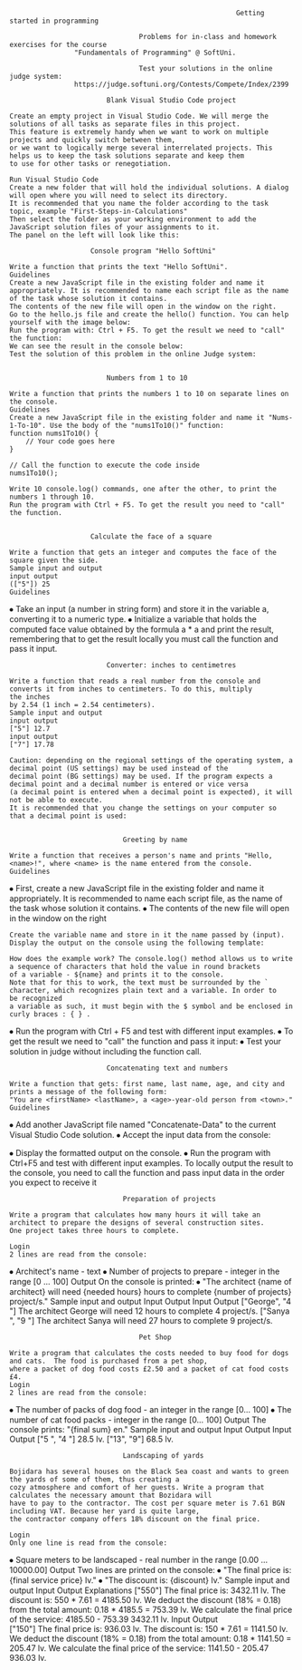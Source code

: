                                                             Getting started in programming
                                                            
                                    Problems for in-class and homework exercises for the course 
				    "Fundamentals of Programming" @ SoftUni.
                                    
                                    Test your solutions in the online judge system: 
				    https://judge.softuni.org/Contests/Compete/Index/2399 
				    
							Blank Visual Studio Code project

	Create an empty project in Visual Studio Code. We will merge the solutions of all tasks as separate files in this project.
	This feature is extremely handy when we want to work on multiple projects and quickly switch between them,
	or we want to logically merge several interrelated projects. This helps us to keep the task solutions separate and keep them 
	to use for other tasks or renegotiation.
	
	Run Visual Studio Code
	Create a new folder that will hold the individual solutions. A dialog will open where you will need to select its directory. 
	It is recommended that you name the folder according to the task topic, example "First-Steps-in-Calculations"
	Then select the folder as your working environment to add the JavaScript solution files of your assignments to it. 
	The panel on the left will look like this:
 
						Console program "Hello SoftUni"
						
	Write a function that prints the text "Hello SoftUni".
	Guidelines
	Create a new JavaScript file in the existing folder and name it appropriately. It is recommended to name each script file as the name 
	of the task whose solution it contains.
	The contents of the new file will open in the window on the right.
	Go to the hello.js file and create the hello() function. You can help yourself with the image below: 
	Run the program with: Ctrl + F5. To get the result we need to "call" the function:
	We can see the result in the console below:
	Test the solution of this problem in the online Judge system:
 
 
							Numbers from 1 to 10
							
	Write a function that prints the numbers 1 to 10 on separate lines on the console.
	Guidelines
	Create a new JavaScript file in the existing folder and name it "Nums-1-To-10". Use the body of the "nums1To10()" function:
	function nums1To10() {
    	// Your code goes here
	}

	// Call the function to execute the code inside
	nums1To10();
	
	Write 10 console.log() commands, one after the other, to print the numbers 1 through 10.
	Run the program with Ctrl + F5. To get the result you need to "call" the function.	


						Calculate the face of a square

	Write a function that gets an integer and computes the face of the square given the side. 
	Sample input and output
	input output
	(["5"]) 25
	Guidelines
⦁ Take an input (a number in string form) and store it in the variable a, converting it to a numeric type. 
⦁ Initialize a variable that holds the computed face value obtained by the formula
 	a * a and print the result, remembering that to get the result locally you must call the function and pass it input.

 
							Converter: inches to centimetres
							
	Write a function that reads a real number from the console and converts it from inches to centimeters. To do this, multiply
	the inches
	by 2.54 (1 inch = 2.54 centimeters).
	Sample input and output
	input output
	["5"] 12.7
	input output
	["7"] 17.78

	Caution: depending on the regional settings of the operating system, a decimal point (US settings) may be used instead of the
	decimal point (BG settings) may be used. If the program expects a decimal point and a decimal number is entered or vice versa
	(a decimal point is entered when a decimal point is expected), it will not be able to execute.
	It is recommended that you change the settings on your computer so that a decimal point is used:
 
 
								Greeting by name
								
	Write a function that receives a person's name and prints "Hello, <name>!", where <name> is the name entered from the console.
	Guidelines
	
⦁ First, create a new JavaScript file in the existing folder and name it appropriately. It is recommended to name each script file,
	as the name of the task whose solution it contains.
⦁ The contents of the new file will open in the window on the right
 
 	Create the variable name and store in it the name passed by (input).
	Display the output on the console using the following template:
 
	How does the example work? The console.log() method allows us to write a sequence of characters that hold the value in round brackets
	of a variable - ${name} and prints it to the console.
	Note that for this to work, the text must be surrounded by the ` character, which recognizes plain text and a variable. In order to
	be recognized
	a variable as such, it must begin with the $ symbol and be enclosed in curly braces : { } .
⦁ Run the program with Ctrl + F5 and test with different input examples. 
⦁ To get the result we need to "call" the function and pass it input:
⦁ Test your solution in judge without including the function call.

							Concatenating text and numbers
							
 	Write a function that gets: first name, last name, age, and city and prints a message of the following form: 
	"You are <firstName> <lastName>, a <age>-year-old person from <town>."
	Guidelines
⦁ Add another JavaScript file named "Concatenate-Data" to the current Visual Studio Code solution.
⦁ Accept the input data from the console:
 
⦁ Display the formatted output on the console.
⦁ Run the program with Ctrl+F5 and test with different input examples. To locally output the result to the console,
	you need to call the function and pass input data in the order you expect to receive it

 
								Preparation of projects
								
	Write a program that calculates how many hours it will take an architect to prepare the designs of several construction sites.
	One project takes three hours to complete.
	
	Login
	2 lines are read from the console:
⦁ Architect's name - text
⦁ Number of projects to prepare - integer in the range [0 ... 100]
	Output
	On the console is printed:
⦁ "The architect {name of architect} will need {needed hours} hours to complete {number of projects} project/s."
	Sample input and output
	Input Output Input Output
	["George",
	"4 "] The architect George will need 12 hours to complete 4 project/s. ["Sanya ",
	"9 "]
	The architect Sanya will need 27 hours to complete 9 project/s.
	
									Pet Shop
									
	Write a program that calculates the costs needed to buy food for dogs and cats.  The food is purchased from a pet shop,
	where a packet of dog food costs £2.50 and a packet of cat food costs £4.
	Login
	2 lines are read from the console:
⦁ The number of packs of dog food - an integer in the range [0... 100]
⦁ The number of cat food packs - integer in the range [0... 100]
	Output
	The console prints: 
	"{final sum} en."
	Sample input and output
	Input Output Input Output
	["5 ",
	"4 "] 28.5 lv. ["13",
	"9"]
	68.5 lv.
	
								Landscaping of yards
								
	Bojidara has several houses on the Black Sea coast and wants to green the yards of some of them, thus creating a 
	cozy atmosphere and comfort of her guests. Write a program that calculates the necessary amount that Bozidara will
	have to pay to the contractor. The cost per square meter is 7.61 BGN including VAT. Because her yard is quite large,
	the contractor company offers 18% discount on the final price.
	
	Login
	Only one line is read from the console:
⦁ Square meters to be landscaped - real number in the range [0.00 ... 10000.00]
	Output
	Two lines are printed on the console:
⦁ "The final price is: {final service price} lv."
⦁ "The discount is: {discount} lv."
	Sample input and output
	Input Output Explanations
	["550"]
	The final price is: 3432.11 lv.
	The discount is:
	550 * 7.61 = 4185.50 lv.
	We deduct the discount (18% = 0.18) from the total amount:
	0.18 * 4185.5 = 753.39 lv.
	We calculate the final price of the service:
	4185.50 - 753.39 3432.11 lv.
	Input Output	
	["150"]
	The final price is: 936.03 lv.
	The discount is:
	150 * 7.61 = 1141.50 lv.
	We deduct the discount (18% = 0.18) from the total amount:
	0.18 * 1141.50 = 205.47 lv.
	We calculate the final price of the service:
	1141.50 - 205.47 936.03 lv.
